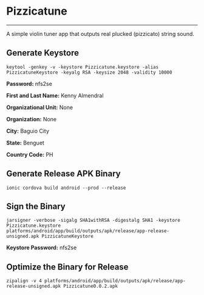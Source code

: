 # Pizzicatune
---

A simple violin tuner app that outputs real plucked (pizzicato) string sound.

## Generate Keystore

```
keytool -genkey -v -keystore Pizzicatune.keystore -alias PizzicatuneKeystore -keyalg RSA -keysize 2048 -validity 10000
```

**Password:** nfs2se

**First and Last Name:** Kenny Almendral

**Organizational Unit:** None

**Organization:** None

**City:** Baguio City

**State:** Benguet

**Country Code:** PH

## Generate Release APK Binary

```
ionic cordova build android --prod --release
```

## Sign the Binary

```
jarsigner -verbose -sigalg SHA1withRSA -digestalg SHA1 -keystore Pizzicatune.keystore platforms/android/app/build/outputs/apk/release/app-release-unsigned.apk PizzicatuneKeystore
```

**Keystore Password:** nfs2se

## Optimize the Binary for Release

```
zipalign -v 4 platforms/android/app/build/outputs/apk/release/app-release-unsigned.apk Pizzicatune0.0.2.apk
```
